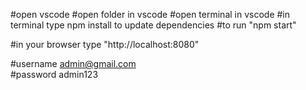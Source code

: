 ﻿#open vscode
#open folder in vscode 
#open terminal in vscode
#in terminal type npm install to update dependencies
#to run "npm start"

#in your browser type "http://localhost:8080"

#username admin@gmail.com  
#password admin123
